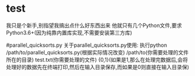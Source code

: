 # test
我只是个新手,别指望我搞出点什么好东西出来
他就只有几个Python文件,要求Python3.6+(因为纯靠内置库实现,不需要安装第三方库)

#parallel_quicksorts.py
关于parallel_quicksorts.py使用:
    执行python /path/to/parallel_quicksorts.py(根据实际情况改变) /path/to(你需要处理的文件所在的目录) test.txt(你需要处理的文件) {0,1}(如果是1,那么在处理完数据后,会将处理好的数据先在终端打印,然后在输入目录保存,而如果是0则直接在输入目录保)
